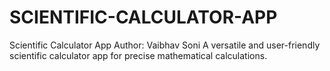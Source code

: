# SCIENTIFIC-CALCULATOR-APP
Scientific Calculator App  Author: Vaibhav Soni  A versatile and user-friendly scientific calculator app for precise mathematical calculations.
